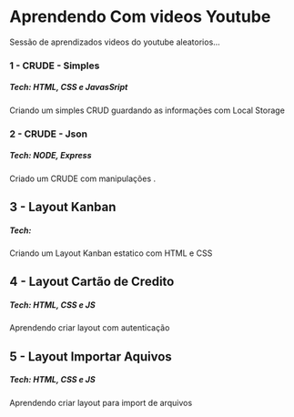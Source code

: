 # Aprendendo Com videos Youtube

Sessão de aprendizados videos do youtube aleatorios...

### 1 - CRUDE - Simples

##### Tech: HTML, CSS e JavasSript

Criando um simples CRUD guardando as informações com Local Storage

### 2 - CRUDE - Json

##### Tech: NODE, Express

Criado um CRUDE com manipulações .

## 3 - Layout Kanban
##### Tech:
Criando um Layout Kanban estatico com HTML e CSS

## 4 - Layout Cartão de Credito
##### Tech: HTML, CSS e JS
Aprendendo criar layout com autenticação

## 5 - Layout Importar Aquivos
##### Tech: HTML, CSS e JS
Aprendendo criar layout para import de arquivos 
